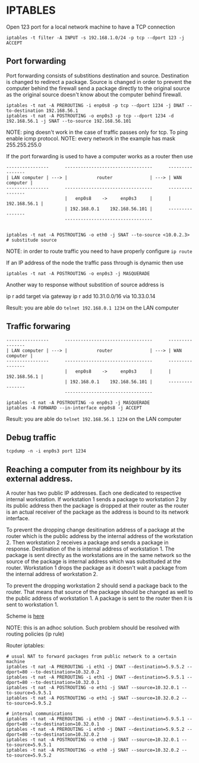 # IPTABLES

Open 123 port for a local network machine to have a TCP connection

```
iptables -t filter -A INPUT -s 192.168.1.0/24 -p tcp --dport 123 -j ACCEPT
```

## Port forwarding

Port forwarding consists of substitions destination and source. Destination is changed
to redirect a package.  Source is changed in order to prevent the computer behind the firewall send a package
directly to the original source as the original source doesn't know about the computer behind firewall.

```
iptables -t nat -A PREROUTING -i enp0s8 -p tcp --dport 1234 -j DNAT --to-destination 192.168.56.1
iptables -t nat -A POSTROUTING -o enp0s3 -p tcp --dport 1234 -d 192.168.56.1 -j SNAT --to-source 192.168.56.101
```

NOTE: ping doesn't work in the case of traffic passes only for tcp. To ping enable icmp protocol.
NOTE: every network in the example has mask 255.255.255.0

If the port forwarding is used to have a computer works as a router then use

```
----------------      ---------------------------------      ----------------
| LAN computer | ---> |           router              | ---> | WAN computer |
----------------      ---------------------------------      ----------------
                      |   enp0s8    ->     enp0s3     |      | 192.168.56.1 |
                      | 192.168.0.1    192.168.56.101 |      ----------------
                      ---------------------------------


iptables -t nat -A POSTROUTING -o eth0 -j SNAT --to-source <10.0.2.3> # substitude source
```

NOTE: in order to route traffic you need to have properly configure `ip route`

If an IP address of the node the traffic pass through is dynamic then use
```
iptables -t nat -A POSTROUTING -o enp0s3 -j MASQUERADE
```

Another way to response without substition of source address is

ip r add target via gateway
ip r add 10.31.0.0/16 via 10.33.0.14

Result: you are able do `telnet 192.168.0.1 1234` on the LAN computer

## Traffic forwaring


```
----------------      ---------------------------------      ----------------
| LAN computer | ---> |           router              | ---> | WAN computer |
----------------      ---------------------------------      ----------------
                      |   enp0s8    ->     enp0s3     |      | 192.168.56.1 |
                      | 192.168.0.1    192.168.56.101 |      ----------------
                      ---------------------------------
```

```
iptables -t nat -A POSTROUTING -o enp0s3 -j MASQUERADE
iptables -A FORWARD --in-interface enp0s8 -j ACCEPT
```

Result: you are able do `telnet 192.168.56.1 1234` on the LAN computer

## Debug traffic

```
tcpdump -n -i enp0s3 port 1234
```

## Reaching a computer from its neighbour by its external address.

A router has two public IP addresses. Each one dedicated to respective internal
workstation. If workstation 1 sends a package to workstation 2 by its public
address then the package is dropped at their router as the router is an actual
receiver of the package as the address is bound to its network interface.

To prevent the dropping change desitination address of a package at the router
which is the public address by the internal address of the workstation 2. Then
workstation 2 receives a package and sends a package in response. Destination
of the is internal address of workstation 1. The package is sent directly as
the workstations are in the same network so the source of the package is
internal address which was substituded at the router. Workstation 1 drops the
package as it doesn't wait a package from the internal address of workstation 2.

To prevent the dropping workstation 2 should send a package back to the router.
That means that source of the package should be changed as well to the public
address of workstation 1. A package is sent to the router then it is sent to
workstation 1.

Scheme is [here](./inner_by_outer_ip.dot)

NOTE: this is an adhoc solution. Such problem should be resolved with routing
policies (ip rule)

Router iptables:

```
# usual NAT to forward packages from public network to a certain machine
iptables -t nat -A PREROUTING -i eth1 -j DNAT --destination=5.9.5.2 --dport=80 --to-destination=10.32.0.2
iptables -t nat -A PREROUTING -i eth1 -j DNAT --destination=5.9.5.1 --dport=80 --to-destination=10.32.0.1
iptables -t nat -A POSTROUTING -o eth1 -j SNAT --source=10.32.0.1 --to-source=5.9.5.1
iptables -t nat -A POSTROUTING -o eth1 -j SNAT --source=10.32.0.2 --to-source=5.9.5.2

# internal communications
iptables -t nat -A PREROUTING -i eth0 -j DNAT --destination=5.9.5.1 --dport=80 --to-destination=10.32.0.1
iptables -t nat -A PREROUTING -i eth0 -j DNAT --destination=5.9.5.2 --dport=80 --to-destination=10.32.0.2
iptables -t nat -A POSTROUTING -o eth0 -j SNAT --source=10.32.0.1 --to-source=5.9.5.1
iptables -t nat -A POSTROUTING -o eth0 -j SNAT --source=10.32.0.2 --to-source=5.9.5.2
```
